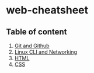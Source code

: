 # web-cheatsheet
## Table of content

1. [Git and Github](/git.md)
1. [Linux CLI and Networking](/linux.md)
1. [HTML](/html.md)
1. [CSS](/css.md)
